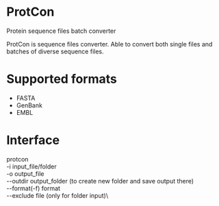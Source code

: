 # ProtCon
Protein sequence files batch converter

ProtCon is sequence files converter. Able to convert both single files and batches of diverse sequence files. 

# Supported formats
- FASTA
- GenBank
- EMBL

# Interface
protcon\
-i input_file/folder\
-o output_file\
--outdir output_folder      (to create new folder and save output there)\
--format(-f) format\
--exclude file              (only for folder input)\
